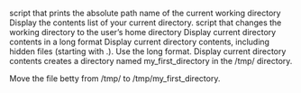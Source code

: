 script that prints the absolute path name of the current working directory
Display the contents list of your current directory.
script that changes the working directory to the user’s home directory
Display current directory contents in a long format
Display current directory contents, including hidden files (starting with .). Use the long format.
Display current directory contents
creates a directory named my_first_directory in the /tmp/ directory.

Move the file betty from /tmp/ to /tmp/my_first_directory.
